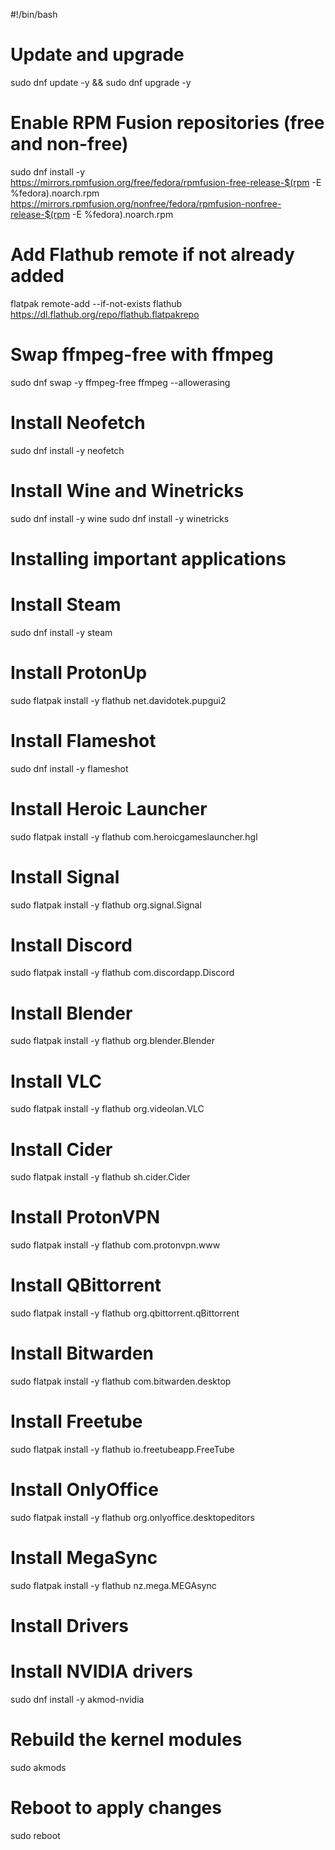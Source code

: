 #!/bin/bash

# Update and upgrade
sudo dnf update -y && sudo dnf upgrade -y

# Enable RPM Fusion repositories (free and non-free)
sudo dnf install -y \
  https://mirrors.rpmfusion.org/free/fedora/rpmfusion-free-release-$(rpm -E %fedora).noarch.rpm \
  https://mirrors.rpmfusion.org/nonfree/fedora/rpmfusion-nonfree-release-$(rpm -E %fedora).noarch.rpm

# Add Flathub remote if not already added
flatpak remote-add --if-not-exists flathub https://dl.flathub.org/repo/flathub.flatpakrepo

# Swap ffmpeg-free with ffmpeg
sudo dnf swap -y ffmpeg-free ffmpeg --allowerasing

# Install Neofetch
sudo dnf install -y neofetch

# Install Wine and Winetricks
sudo dnf install -y wine
sudo dnf install -y winetricks

# Installing important applications
# Install Steam
sudo dnf install -y steam

# Install ProtonUp
sudo flatpak install -y flathub net.davidotek.pupgui2

# Install Flameshot
sudo dnf install -y flameshot

# Install Heroic Launcher
sudo flatpak install -y flathub com.heroicgameslauncher.hgl

# Install Signal
sudo flatpak install -y flathub org.signal.Signal

# Install Discord
sudo flatpak install -y flathub com.discordapp.Discord

# Install Blender
sudo flatpak install -y flathub org.blender.Blender

# Install VLC
sudo flatpak install -y flathub org.videolan.VLC

# Install Cider
sudo flatpak install -y flathub sh.cider.Cider

# Install ProtonVPN
sudo flatpak install -y flathub com.protonvpn.www

# Install QBittorrent
sudo flatpak install -y flathub org.qbittorrent.qBittorrent

# Install Bitwarden
sudo flatpak install -y flathub com.bitwarden.desktop

# Install Freetube
sudo flatpak install -y flathub io.freetubeapp.FreeTube

# Install OnlyOffice
sudo flatpak install -y flathub org.onlyoffice.desktopeditors

# Install MegaSync
sudo flatpak install -y flathub nz.mega.MEGAsync

# Install Drivers
# Install NVIDIA drivers
sudo dnf install -y akmod-nvidia

# Rebuild the kernel modules
sudo akmods

# Reboot to apply changes
sudo reboot
